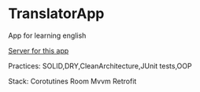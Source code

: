 # TranslatorApp
App for learning english

[Server for this app](https://github.com/KostyaGig/TranslatorAppServerAuthentification)

Practices: SOLID,DRY,CleanArchitecture,JUnit tests,OOP

Stack:
Corotutines
Room
Mvvm
Retrofit

